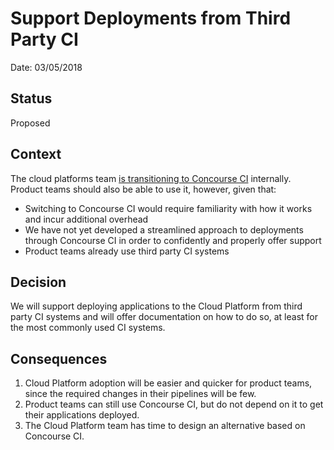 # Support Deployments from Third Party CI

Date: 03/05/2018

## Status

Proposed

## Context

The cloud platforms team [is transitioning to Concourse CI](003-Use-Concourse-CI.md) internally. Product teams should also be able to use it, however, given that:

- Switching to Concourse CI would require familiarity with how it works and incur additional overhead
- We have not yet developed a streamlined approach to deployments through Concourse CI in order to confidently and properly offer support
- Product teams already use third party CI systems

## Decision

We will support deploying applications to the Cloud Platform from third party CI systems and will offer documentation on how to do so, at least for the most commonly used CI systems.

## Consequences

1. Cloud Platform adoption will be easier and quicker for product teams, since the required changes in their pipelines will be few.
2. Product teams can still use Concourse CI, but do not depend on it to get their applications deployed.
3. The Cloud Platform team has time to design an alternative based on Concourse CI.
